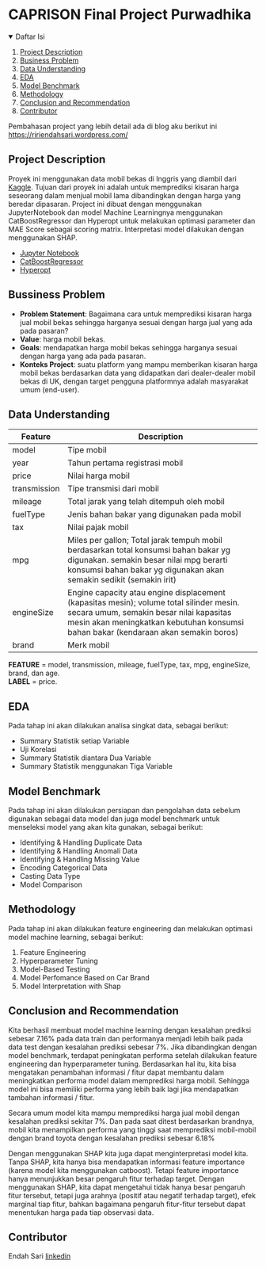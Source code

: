 # CAPRISON Final Project Purwadhika

<!-- TABLE OF CONTENTS -->
<details open="open">
  <summary>Daftar Isi</summary>
  <ol>
    <li>
      <a href="#project-description">Project Description</a>
    </li>
    <li>
      <a href="#bussiness-problem">Business Problem</a>
    </li>
    <li>
      <a href="#data-understanding">Data Understanding</a>
    </li>
    <li><a href="#eda">EDA</a></li>
    <li><a href="#model-benchmark">Model Benchmark</a></li>
    <li><a href="#methodology">Methodology</a></li>
    <li><a href="#conclusion-and-recommendation">Conclusion and Recommendation</a></li>
    <li><a href="#contributor">Contributor</a></li>
  </ol>
</details>

Pembahasan project yang lebih detail ada di blog aku berikut ini <a href="https://ririendahsari.wordpress.com/portfolio/used-card-price-prediction/">https://ririendahsari.wordpress.com/</a>

<!-- project description -->
## Project Description

Proyek ini menggunakan data mobil bekas di Inggris yang diambil dari <a href="https://www.kaggle.com/adityadesai13/used-car-dataset-ford-and-mercedes?select=audi.csv">Kaggle</a>. 
Tujuan dari proyek ini adalah untuk memprediksi kisaran harga seseorang dalam menjual mobil lama dibandingkan dengan harga yang beredar dipasaran. 
Project ini dibuat dengan menggunakan JupyterNotebook dan model Machine Learningnya menggunakan CatBoostRegressor dan Hyperopt untuk melakukan optimasi parameter 
dan MAE Score sebagai scoring matrix. Interpretasi model dilakukan dengan menggunakan SHAP.
* [Jupyter Notebook](https://jupyter.org/)
* [CatBoostRegressor](https://catboost.ai/)
* [Hyperopt](http://hyperopt.github.io/hyperopt/)


<!-- bussiness problem -->
## Bussiness Problem

* **Problem Statement**: Bagaimana cara untuk memprediksi kisaran harga jual mobil bekas sehingga harganya sesuai dengan harga jual yang ada pada pasaran?
* **Value**: harga mobil bekas.
* **Goals**: mendapatkan harga mobil bekas sehingga harganya sesuai dengan harga yang ada pada pasaran.
* **Konteks Project**: suatu platform yang mampu memberikan kisaran harga mobil bekas berdasarkan data yang didapatkan dari dealer-dealer mobil bekas di UK, dengan target pengguna platformnya adalah masyarakat umum (end-user).



<!-- data understanding -->
## Data Understanding

| Feature      	| Description                                                                                                                                                                                                               	|
|--------------	|---------------------------------------------------------------------------------------------------------------------------------------------------------------------------------------------------------------------------	|
| model        	| Tipe mobil                                                                                                                                                                                                                	|
| year         	| Tahun pertama registrasi mobil                                                                                                                                                                                            	|
| price        	| Nilai harga mobil                                                                                                                                                                                                         	|
| transmission 	| Tipe transmisi dari mobil                                                                                                                                                                                                 	|
| mileage      	| Total jarak yang telah ditempuh oleh mobil                                                                                                                                                                                	|
| fuelType     	| Jenis bahan bakar yang digunakan pada mobil                                                                                                                                                                               	|
| tax          	| Nilai pajak mobil                                                                                                                                                                                                         	|
| mpg          	| Miles per gallon; Total jarak tempuh mobil berdasarkan total konsumsi bahan bakar yg digunakan. semakin besar nilai mpg berarti konsumsi bahan bakar yg digunakan akan semakin sedikit (semakin irit)                     	|
| engineSize   	| Engine capacity atau engine displacement (kapasitas mesin); volume total silinder mesin. secara umum, semakin besar nilai kapasitas mesin akan meningkatkan kebutuhan konsumsi bahan bakar (kendaraan akan semakin boros) 	|
| brand        	| Merk mobil                                                                                                                                                                                                                	|


**FEATURE** = model, transmission, mileage, fuelType, tax, mpg, engineSize, brand, dan age. \
**LABEL** = price.


<!-- eda -->
## EDA

Pada tahap ini akan dilakukan analisa singkat data, sebagai berikut:
* Summary Statistik setiap Variable
* Uji Korelasi
* Summary Statistik diantara Dua Variable
* Summary Statistik menggunakan Tiga Variable



<!-- model benchmark -->

## Model Benchmark
Pada tahap ini akan dilakukan persiapan dan pengolahan data sebelum digunakan sebagai data model dan juga model benchmark untuk menseleksi model yang akan kita gunakan, sebagai berikut: 
* Identifying & Handling Duplicate Data
* Identifying & Handling Anomali Data
* Identifying & Handling Missing Value
* Encoding Categorical Data
* Casting Data Type
* Model Comparison


<!-- Methodology -->

## Methodology
Pada tahap ini akan dilakukan feature engineering dan melakukan optimasi model machine learning, sebagai berikut:
1. Feature Engineering
2. Hyperparameter Tuning
3. Model-Based Testing
4. Model Perfomance Based on Car Brand
5. Model Interpretation with Shap



<!-- conclusion recommendation -->
## Conclusion and Recommendation

Kita berhasil membuat model machine learning dengan kesalahan prediksi sebesar 7.16% pada data train dan performanya menjadi lebih baik pada data test dengan kesalahan prediksi sebesar 7%. Jika dibandingkan dengan model benchmark, terdapat peningkatan performa setelah dilakukan feature engineering dan hyperparameter tuning. Berdasarkan hal itu, kita bisa mengatakan penambahan informasi / fitur dapat membantu dalam meningkatkan performa model dalam memprediksi harga mobil. Sehingga model ini bisa memiliki performa yang lebih baik lagi jika mendapatkan tambahan informasi / fitur.

Secara umum model kita mampu memprediksi harga jual mobil dengan kesalahan prediksi sekitar 7%. Dan pada saat ditest berdasarkan brandnya, mobil kita menampilkan performa yang tinggi saat memprediksi mobil-mobil dengan brand toyota dengan kesalahan prediksi sebesar 6.18%

Dengan menggunakan SHAP kita juga dapat menginterpretasi model kita. Tanpa SHAP, kita hanya bisa mendapatkan informasi feature importance (karena model kita menggunakan catboost). Tetapi feature importance hanya menunjukkan besar pengaruh fitur terhadap target. Dengan menggunakan SHAP, kita dapat mengetahui tidak hanya besar pengaruh fitur tersebut, tetapi juga arahnya (positif atau negatif terhadap target), efek marginal tiap fitur, bahkan bagaimana pengaruh fitur-fitur tersebut dapat menentukan harga pada tiap observasi data.

<!-- contributor -->
## Contributor

Endah Sari <a href="https://www.linkedin.com/in/endah-sari-riensa/" target="_blank">linkedin</a>
